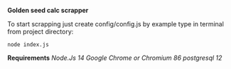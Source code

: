 **Golden seed calc scrapper**

To start scrapping just create config/config.js by example type in terminal from project directory:

`node index.js`

**Requirements**
_Node.Js 14_
_Google Chrome or Chromium 86_
_postgresql 12_